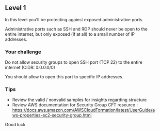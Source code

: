 
## Level 1

In this level you'll be protecting against exposed administrative ports.<br/>

Administrative ports such as SSH and RDP should never be open to the entire internet, but only exposed (if at all) to a small number of IP addresses.

### Your challenge
Do not allow security groups to open SSH port (TCP 22) to the entire internet (CIDR: 0.0.0.0/0)

You should allow to open this port to specific IP addresses.


### Tips
- Review the valid / nonvalid samples for insights regarding structure
- Review AWS documentation for Security Group CFT resource : https://docs.aws.amazon.com/AWSCloudFormation/latest/UserGuide/aws-properties-ec2-security-group.html



Good luck
